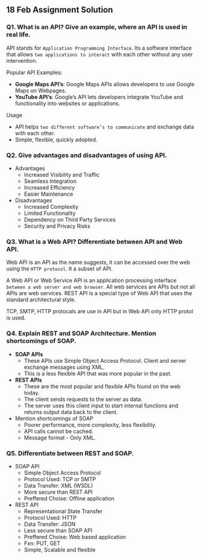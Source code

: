 ## 18 Feb Assignment Solution 

### Q1. What is an API? Give an example, where an API is used in real life.
API stands for `Application Programming Interface`.
Its a software interface that allows `two applications to interact` with each other without any user intervention.

Popular API Examples:
* **Google Maps API’s**: Google Maps APIs allows developers to use Google Maps on Webpages.
* **YouTube API’s**: Google’s API lets developers integrate YouTube and functionality into websites or applications.

Usage
* API helps `two different software’s to communicate` and exchange data with each other.
* Simple, flexible, quickly adopted.


### Q2. Give advantages and disadvantages of using API. 
* Advantages
  * Increased Visibility and Traffic
  * Seamless Integration
  * Increased Efficiency
  * Easier Maintenance
* Disadvantages
  * Increased Complexity
  * Limited Functionality
  * Dependency on Third Party Services
  * Security and Privacy Risks


### Q3. What is a Web API? Differentiate between API and Web API.
Web API is an API as the name suggests, it can be accessed over the web using the `HTTP protocol`. It a subset of API.

A Web API or Web Service API is an application processing interface `between a web server and web browser`. All web services are APIs but not all APIs are web services. REST API is a special type of Web API that uses the standard architectural style.

TCP, SMTP, HTTP protocals are use in API but in Web API only HTTP protol is used.

### Q4. Explain REST and SOAP Architecture. Mention shortcomings of SOAP.
* **SOAP APIs**
  * These APIs use Simple Object Access Protocol. Client and server exchange messages using XML.
  * This is a less flexible API that was more popular in the past.
* **REST APIs**
  * These are the most popular and flexible APIs found on the web today.
  * The client sends requests to the server as data.
  * The server uses this client input to start internal functions and returns output data back to the client.
* Mention shortcomings of SOAP
  * Poorer performance, more complexity, less flexibility.
  * API calls cannot be cached.
  * Message format	- Only XML.

### Q5. Differentiate between REST and SOAP.
* SOAP API
    * Simple Object Access Protocol
    * Protocol Used: TCP or SMTP
    * Data Transfer: XML (WSDL)
    * More secure than REST API
    * Preffered Choise: Offline application 
* REST API
    * Representational State Transfer 
    * Protocol Used: HTTP
    * Data Transfer: JSON
    * Less secure than SOAP API
    * Preffered Choise: Web based application
    * Fxn: PUT, GET
    * Simple, Scalable and flexible